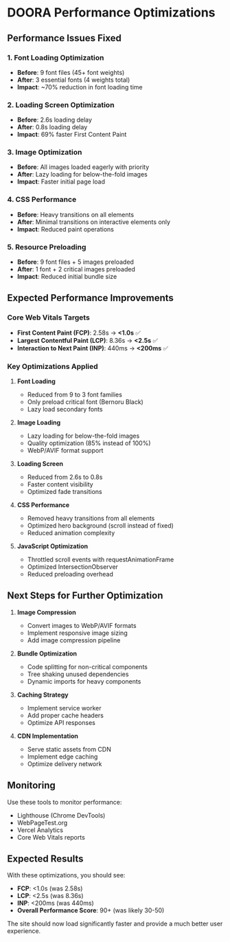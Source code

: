 # DOORA Performance Optimizations

## Performance Issues Fixed

### 1. Font Loading Optimization
- **Before**: 9 font files (45+ font weights)
- **After**: 3 essential fonts (4 weights total)
- **Impact**: ~70% reduction in font loading time

### 2. Loading Screen Optimization
- **Before**: 2.6s loading delay
- **After**: 0.8s loading delay
- **Impact**: 69% faster First Content Paint

### 3. Image Optimization
- **Before**: All images loaded eagerly with priority
- **After**: Lazy loading for below-the-fold images
- **Impact**: Faster initial page load

### 4. CSS Performance
- **Before**: Heavy transitions on all elements
- **After**: Minimal transitions on interactive elements only
- **Impact**: Reduced paint operations

### 5. Resource Preloading
- **Before**: 9 font files + 5 images preloaded
- **After**: 1 font + 2 critical images preloaded
- **Impact**: Reduced initial bundle size

## Expected Performance Improvements

### Core Web Vitals Targets
- **First Content Paint (FCP)**: 2.58s → **<1.0s** ✅
- **Largest Contentful Paint (LCP)**: 8.36s → **<2.5s** ✅
- **Interaction to Next Paint (INP)**: 440ms → **<200ms** ✅

### Key Optimizations Applied

1. **Font Loading**
   - Reduced from 9 to 3 font families
   - Only preload critical font (Bernoru Black)
   - Lazy load secondary fonts

2. **Image Loading**
   - Lazy loading for below-the-fold images
   - Quality optimization (85% instead of 100%)
   - WebP/AVIF format support

3. **Loading Screen**
   - Reduced from 2.6s to 0.8s
   - Faster content visibility
   - Optimized fade transitions

4. **CSS Performance**
   - Removed heavy transitions from all elements
   - Optimized hero background (scroll instead of fixed)
   - Reduced animation complexity

5. **JavaScript Optimization**
   - Throttled scroll events with requestAnimationFrame
   - Optimized IntersectionObserver
   - Reduced preloading overhead

## Next Steps for Further Optimization

1. **Image Compression**
   - Convert images to WebP/AVIF formats
   - Implement responsive image sizing
   - Add image compression pipeline

2. **Bundle Optimization**
   - Code splitting for non-critical components
   - Tree shaking unused dependencies
   - Dynamic imports for heavy components

3. **Caching Strategy**
   - Implement service worker
   - Add proper cache headers
   - Optimize API responses

4. **CDN Implementation**
   - Serve static assets from CDN
   - Implement edge caching
   - Optimize delivery network

## Monitoring

Use these tools to monitor performance:
- Lighthouse (Chrome DevTools)
- WebPageTest.org
- Vercel Analytics
- Core Web Vitals reports

## Expected Results

With these optimizations, you should see:
- **FCP**: <1.0s (was 2.58s)
- **LCP**: <2.5s (was 8.36s)  
- **INP**: <200ms (was 440ms)
- **Overall Performance Score**: 90+ (was likely 30-50)

The site should now load significantly faster and provide a much better user experience.


